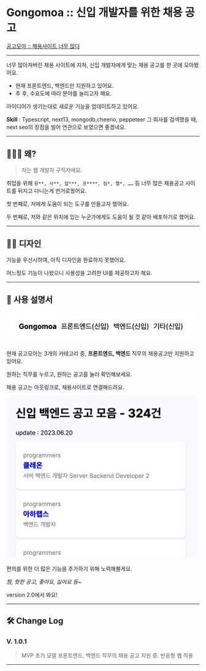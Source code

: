 # Gongomoa :: 신입 개발자를 위한 채용 공고
[공고모아 :: 채용사이트 너무 많다](https://gongomoa.vercel.app/)

---

너무 많아져버린 채용 사이트에 지쳐, 신입 개발자에게 맞는 채용 공고를 한 곳에 모아봤어요.

- 현재 프론트엔드, 백엔드만 지원하고 있어요.
- 추 후, 수요도에 따라 분야를 늘리고자 해요.

아이디어가 생기는대로 새로운 기능을 업데이트하고 있어요.

**Skill** : Typescript, next13, mongodb,cheerio, peppeteer
그 회사를 검색했을 때, next seo의 장점을 빌어 연관으로 보였으면 좋겠네요.

---

## 🤷🏻‍♂️ 왜?

> 저는 웹 개발자 구직자에요.

취업을 위해 `원**, 사**, 잡***, 프****, 점*, 랠*, ……` 등 너무 많은 채용공고 사이트를 뒤지고 다니는게 번거로웠어요.

첫 번째로, 저에게 도움이 되는 도구를 만들고자 했어요.

두 번째로, 저와 같은 위치에 있는 누군가에게도 도움이 될 것 같아 배포하기로 했어요.
> 

---

## 💅🏼 디자인

기능을 우선시하여, 아직 디자인을 완료하지 못했어요.

어느정도 기능이 나왔으니 사용성을 고려한 UI를 제공하고자 해요.

---

## 📓 사용 설명서

![navigation](./readImg/11.png)

현재 공고모아는 3개의 카테고리 중, **프론트엔드, 백엔드** 직무의 채용공고만 지원하고 있어요.

원하는 직무를 누르고, 원하는 공고를 눌러 확인해보세요.

채용 공고는 아웃링크로, 채용사이트로 연결해드려요.

![list](./readImg/2.png)

편의를 위한 더 많은 기능을 추가하기 위해 노력해볼게요.

*찜, 핫한 공고, 좋아요, 싫어요 등~*

version 2.0에서 봐요!

---

## 🛠️ Change Log

### V. 1.0.1

> MVP 초기 모델
> 프론트엔드, 백엔드 직무의 채용 공고 지원 중.
> 반응형 웹 적용


---
